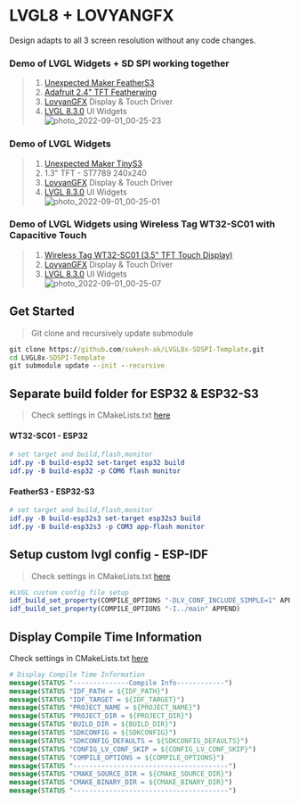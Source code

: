 # LVGL8 + LOVYANGFX
Design adapts to all 3 screen resolution without any code changes.   

### Demo of LVGL Widgets + SD SPI working together
> 1. [Unexpected Maker FeatherS3](https://esp32s3.com/feathers3.html)   
> 2. [Adafruit 2.4" TFT Featherwing](https://www.adafruit.com/product/3315)   
> 3. [LovyanGFX](https://github.com/lovyan03/LovyanGFX) Display & Touch Driver   
> 4. [LVGL 8.3.0](https://github.com/lvgl/lvgl) UI Widgets   
![photo_2022-09-01_00-25-23](https://user-images.githubusercontent.com/53081362/187761462-fd714b18-7f4e-48ea-8521-bc7aab8e0ec4.jpg)

### Demo of LVGL Widgets 
> 1. [Unexpected Maker TinyS3](https://esp32s3.com/tinys3.html)   
> 2. 1.3" TFT - ST7789 240x240
> 3. [LovyanGFX](https://github.com/lovyan03/LovyanGFX) Display & Touch Driver   
> 4. [LVGL 8.3.0](https://github.com/lvgl/lvgl) UI Widgets   
![photo_2022-09-01_00-25-01](https://user-images.githubusercontent.com/53081362/187761675-bc411b13-98f0-4e53-8a0e-9c48aed1ddab.jpg)

### Demo of LVGL Widgets using Wireless Tag WT32-SC01 with Capacitive Touch
> 1. [Wireless Tag WT32-SC01 (3.5" TFT Touch Display)](https://www.alibaba.com/product-detail/esp32-development-board-WT32-SC01-3_62534911683.html)   
> 3. [LovyanGFX](https://github.com/lovyan03/LovyanGFX) Display & Touch Driver   
> 4. [LVGL 8.3.0](https://github.com/lvgl/lvgl) UI Widgets   
![photo_2022-09-01_00-25-07](https://user-images.githubusercontent.com/53081362/187761963-95b817ed-d81f-4a90-b4a8-d4edcfe6419b.jpg)


## Get Started
> Git clone and recursively update submodule
```cmd
git clone https://github.com/sukesh-ak/LVGL8x-SDSPI-Template.git
cd LVGL8x-SDSPI-Template
git submodule update --init --recursive
```

## Separate build folder for ESP32 & ESP32-S3
> Check settings in CMakeLists.txt [here](CMakeLists.txt#L8)
#### WT32-SC01 - ESP32
```cmake
# set target and build,flash,monitor
idf.py -B build-esp32 set-target esp32 build
idf.py -B build-esp32 -p COM6 flash monitor
```

#### FeatherS3 - ESP32-S3
```cmake
# set target and build,flash,monitor
idf.py -B build-esp32s3 set-target esp32s3 build
idf.py -B build-esp32s3 -p COM3 app-flash monitor
```

## Setup custom lvgl config - ESP-IDF  
> Check settings in CMakeLists.txt [here](CMakeLists.txt#L16)
```cmake
#LVGL custom config file setup
idf_build_set_property(COMPILE_OPTIONS "-DLV_CONF_INCLUDE_SIMPLE=1" APPEND)
idf_build_set_property(COMPILE_OPTIONS "-I../main" APPEND)
```

## Display Compile Time Information
Check settings in CMakeLists.txt [here](CMakeLists.txt#L25)  
```cmake
# Display Compile Time Information
message(STATUS "--------------Compile Info------------")
message(STATUS "IDF_PATH = ${IDF_PATH}")
message(STATUS "IDF_TARGET = ${IDF_TARGET}")
message(STATUS "PROJECT_NAME = ${PROJECT_NAME}")
message(STATUS "PROJECT_DIR = ${PROJECT_DIR}")
message(STATUS "BUILD_DIR = ${BUILD_DIR}")
message(STATUS "SDKCONFIG = ${SDKCONFIG}")
message(STATUS "SDKCONFIG_DEFAULTS = ${SDKCONFIG_DEFAULTS}")
message(STATUS "CONFIG_LV_CONF_SKIP = ${CONFIG_LV_CONF_SKIP}")
message(STATUS "COMPILE_OPTIONS = ${COMPILE_OPTIONS}")
message(STATUS "---------------------------------------")
message(STATUS "CMAKE_SOURCE_DIR = ${CMAKE_SOURCE_DIR}")
message(STATUS "CMAKE_BINARY_DIR = ${CMAKE_BINARY_DIR}")
message(STATUS "---------------------------------------")
```
